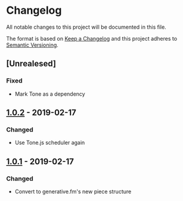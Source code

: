 # Changelog

All notable changes to this project will be documented in this file.

The format is based on [Keep a Changelog](http://keepachangelog.com/en/1.0.0/)
and this project adheres to [Semantic Versioning](http://semver.org/spec/v2.0.0.html).

## [Unrealesed]

### Fixed

- Mark Tone as a dependency

## [1.0.2] - 2019-02-17

### Changed

- Use Tone.js scheduler again

## [1.0.1] - 2019-02-17

### Changed

- Convert to generative.fm's new piece structure

[unreleased]: https://github.com/generative-music/piece-aisatsana/compare/v1.0.2...HEAD
[1.0.2]: https://github.com/generative-music/piece-aisatsana/compare/v1.0.1...v1.0.2
[1.0.1]: https://github.com/generative-music/piece-aisatsana/compare/v0.1.0...v1.0.1
